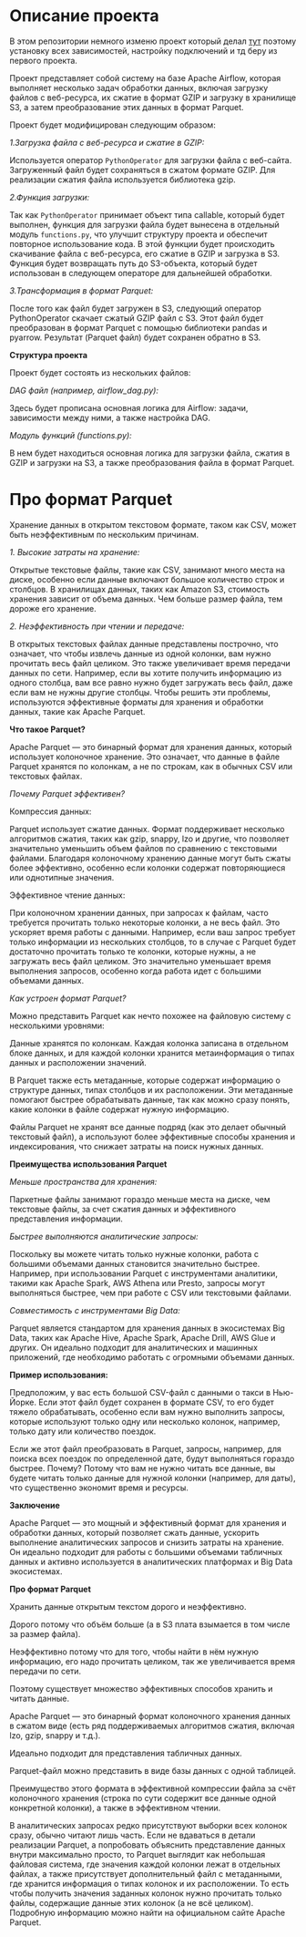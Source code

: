 # Описание проекта
В этом репозитории немного изменю проект который делал [тут](https://github.com/erohin94/Data-Engineer/tree/main/Airflow/airflow_project_ny_taxi) поэтому установку всех зависимостей, 
настройку подключений и тд беру из первого проекта. 

Проект представляет собой систему на базе Apache Airflow, которая выполняет несколько задач обработки данных, включая загрузку файлов с веб-ресурса, их сжатие в формат GZIP и загрузку в хранилище S3, а затем преобразование этих данных в формат Parquet.

Проект будет модифицирован следующим образом:

*1.Загрузка файла с веб-ресурса и сжатие в GZIP:*

Используется оператор ```PythonOperator``` для загрузки файла с веб-сайта. Загруженный файл будет сохраняться в сжатом формате GZIP. Для реализации сжатия файла используется библиотека gzip.

*2.Функция загрузки:*

Так как ```PythonOperator``` принимает объект типа callable, который будет выполнен, функция для загрузки файла будет вынесена в отдельный модуль ```functions.py```, что улучшит структуру проекта и обеспечит повторное использование кода. В этой функции будет происходить скачивание файла с веб-ресурса, его сжатие в GZIP и загрузка в S3. Функция будет возвращать путь до S3-объекта, который будет использован в следующем операторе для дальнейшей обработки.

*3.Трансформация в формат Parquet:*

После того как файл будет загружен в S3, следующий оператор PythonOperator скачает сжатый GZIP файл с S3. Этот файл будет преобразован в формат Parquet с помощью библиотеки pandas и pyarrow.
Результат (Parquet файл) будет сохранен обратно в S3.

**Структура проекта**

Проект будет состоять из нескольких файлов:

*DAG файл (например, airflow_dag.py):*

Здесь будет прописана основная логика для Airflow: задачи, зависимости между ними, а также настройка DAG.

*Модуль функций (functions.py):*

В нем будет находиться основная логика для загрузки файла, сжатия в GZIP и загрузки на S3, а также преобразования файла в формат Parquet.

# Про формат Parquet

Хранение данных в открытом текстовом формате, таком как CSV, может быть неэффективным по нескольким причинам.

*1. Высокие затраты на хранение:*

Открытые текстовые файлы, такие как CSV, занимают много места на диске, особенно если данные включают большое количество строк и столбцов.
В хранилищах данных, таких как Amazon S3, стоимость хранения зависит от объема данных. Чем больше размер файла, тем дороже его хранение.

*2. Неэффективность при чтении и передаче:*

В открытых текстовых файлах данные представлены построчно, что означает, что чтобы извлечь данные из одной колонки, вам нужно прочитать весь файл целиком.
Это также увеличивает время передачи данных по сети. Например, если вы хотите получить информацию из одного столбца, вам все равно нужно будет загружать весь файл, даже если вам не нужны другие столбцы.
Чтобы решить эти проблемы, используются эффективные форматы для хранения и обработки данных, такие как Apache Parquet.

**Что такое Parquet?**

Apache Parquet — это бинарный формат для хранения данных, который использует колоночное хранение. Это означает, что данные в файле Parquet хранятся по колонкам, а не по строкам, как в обычных CSV или текстовых файлах.

*Почему Parquet эффективен?*

Компрессия данных:

Parquet использует сжатие данных. Формат поддерживает несколько алгоритмов сжатия, таких как gzip, snappy, lzo и другие, что позволяет значительно уменьшить объем файлов по сравнению с текстовыми файлами.
Благодаря колоночному хранению данные могут быть сжаты более эффективно, особенно если колонки содержат повторяющиеся или однотипные значения.

Эффективное чтение данных:

При колоночном хранении данных, при запросах к файлам, часто требуется прочитать только некоторые колонки, а не весь файл. Это ускоряет время работы с данными.
Например, если ваш запрос требует только информации из нескольких столбцов, то в случае с Parquet будет достаточно прочитать только те колонки, которые нужны, а не загружать весь файл целиком.
Это значительно уменьшает время выполнения запросов, особенно когда работа идет с большими объемами данных.

*Как устроен формат Parquet?*

Можно представить Parquet как нечто похожее на файловую систему с несколькими уровнями:

Данные хранятся по колонкам. Каждая колонка записана в отдельном блоке данных, и для каждой колонки хранится метаинформация о типах данных и расположении значений.

В Parquet также есть метаданные, которые содержат информацию о структуре данных, типах столбцов и их расположении. Эти метаданные помогают быстрее обрабатывать данные, так как можно сразу понять, какие колонки в файле содержат нужную информацию.

Файлы Parquet не хранят все данные подряд (как это делает обычный текстовый файл), а используют более эффективные способы хранения и индексирования, что снижает затраты на поиск нужных данных.

**Преимущества использования Parquet**

*Меньше пространства для хранения:*

Паркетные файлы занимают гораздо меньше места на диске, чем текстовые файлы, за счет сжатия данных и эффективного представления информации.

*Быстрее выполняются аналитические запросы:*

Поскольку вы можете читать только нужные колонки, работа с большими объемами данных становится значительно быстрее.
Например, при использовании Parquet с инструментами аналитики, такими как Apache Spark, AWS Athena или Presto, запросы могут выполняться быстрее, чем при работе с CSV или текстовыми файлами.

*Совместимость с инструментами Big Data:*

Parquet является стандартом для хранения данных в экосистемах Big Data, таких как Apache Hive, Apache Spark, Apache Drill, AWS Glue и других.
Он идеально подходит для аналитических и машинных приложений, где необходимо работать с огромными объемами данных.

**Пример использования:**

Предположим, у вас есть большой CSV-файл с данными о такси в Нью-Йорке. Если этот файл будет сохранен в формате CSV, то его будет тяжело обрабатывать, особенно если вам нужно выполнить запросы, которые используют только одну или несколько колонок, например, только дату или количество поездок.

Если же этот файл преобразовать в Parquet, запросы, например, для поиска всех поездок по определенной дате, будут выполняться гораздо быстрее. Почему? Потому что вам не нужно читать все данные, вы будете читать только данные для нужной колонки (например, для даты), что существенно экономит время и ресурсы.

**Заключение**

Apache Parquet — это мощный и эффективный формат для хранения и обработки данных, который позволяет сжать данные, ускорить выполнение аналитических запросов и снизить затраты на хранение. Он идеально подходит для работы с большими объемами табличных данных и активно используется в аналитических платформах и Big Data экосистемах.












**Про формат Parquet**

Хранить данные открытым текстом дорого и неэффективно. 

Дорого потому что объём больше (а в S3 плата взымается в том числе за размер файла).

Неэффективно потому что для того, чтобы найти в нём нужную информацию, его надо прочитать целиком, так же увеличивается время передачи по сети. 

Поэтому существует множество эффективных способов хранить и читать данные.

Apache Parquet — это бинарный формат колоночного хранения данных в сжатом виде (есть ряд поддерживаемых алгоритмов сжатия, включая lzo, gzip, snappy и т.д.). 

Идеально подходит для представления табличных данных. 

Parquet-файл можно представить в виде базы данных с одной таблицей. 

Преимущество этого формата в эффективной компрессии файла за счёт колоночного хранения (строка по сути содержит все данные одной конкретной колонки), а также в эффективном чтении. 

В аналитических запросах редко присутствуют выборки всех колонок сразу, обычно читают лишь часть. Если не вдаваться в детали реализации Parquet, а попробовать объяснить представление данных внутри максимально просто, 
то Parquet выглядит как небольшая файловая система, где значения каждой колонки лежат в отдельных файлах, а также присутствует дополнительный файл с метаданными, где хранится информация о типах колонок и их расположении. 
То есть чтобы получить значения заданных колонок нужно прочитать только файлы, содержащие данные этих колонок (а не всё целиком). Подробную информацию можно найти на официальном сайте Apache Parquet.
